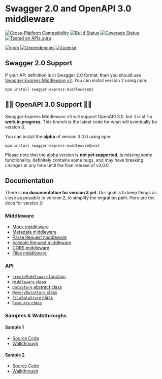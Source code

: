 Swagger 2.0 and OpenAPI 3.0 middleware
=========================================

[![Cross-Platform Compatibility](https://apidevtools.org/img/os-badges.svg)](https://travis-ci.com/APIDevTools/swagger-express-middleware)
[![Build Status](https://api.travis-ci.com/APIDevTools/swagger-express-middleware.svg?branch=v3)](https://travis-ci.com/APIDevTools/swagger-express-middleware)
[![Coverage Status](https://coveralls.io/repos/github/APIDevTools/swagger-express-middleware/badge.svg?branch=v3)](https://coveralls.io/github/APIDevTools/swagger-express-middleware)
[![Tested on APIs.guru](https://api.apis.guru/badges/tested_on.svg)](https://apis.guru/browse-apis/)

[![npm](https://img.shields.io/npm/v/swagger-express-middleware.svg)](https://www.npmjs.com/package/swagger-express-middleware)
[![Dependencies](https://david-dm.org/APIDevTools/swagger-express-middleware.svg)](https://david-dm.org/APIDevTools/swagger-express-middleware)
[![License](https://img.shields.io/npm/l/swagger-express-middleware.svg)](LICENSE)


Swagger 2.0 Support
---------------------------------
If your API definition is in Swagger 2.0 format, then you should use [Swagger Express Middleware v2](https://github.com/APIDevTools/swagger-express-middleware/tree/v2#readme). You can install version 2 using npm:

```
npm install swagger-express-middleware@2
```



👷🚧 OpenAPI 3.0 Support 🚧👷
---------------------------------
Swagger Express Middleware v3 will support OpenAPI 3.0, but it is still a **work in progress**.  This branch is the latest code for what will eventually be version 3.

You can install the **alpha** of version 3.0.0 using npm:

```
npm install swagger-express-middleware@next
```

Please note that the alpha version is **not yet supported**, is missing some functionality, definitely contains some bugs, and may have breaking changes at any time until the final release of v3.0.0.



Documentation
---------------------------------
There is **no documentation for version 3 yet**.  Our goal is to keep things as close as possible to version 2, to simplify the migration path.  Here are the docs for version 2:


### Middleware
* [Mock middleware](https://apidevtools.org/swagger-express-middleware/docs/middleware/mock.html)
* [Metadata middleware](https://apidevtools.org/swagger-express-middleware/docs/middleware/metadata.html)
* [Parse Request middleware](https://apidevtools.org/swagger-express-middleware/docs/middleware/parseRequest.html)
* [Validate Request middleware](https://apidevtools.org/swagger-express-middleware/docs/middleware/validateRequest.html)
* [CORS middleware](https://apidevtools.org/swagger-express-middleware/docs/middleware/CORS.html)
* [Files middleware](https://apidevtools.org/swagger-express-middleware/docs/middleware/files.html)


### API
* [`createMiddleware` function](https://apidevtools.org/swagger-express-middleware/docs/exports/createMiddleware.html)
* [`Middleware` class](https://apidevtools.org/swagger-express-middleware/docs/exports/Middleware.html)
* [`DataStore` abstract class](https://apidevtools.org/swagger-express-middleware/docs/exports/DataStore.html)
* [`MemoryDataStore` class](https://apidevtools.org/swagger-express-middleware/docs/exports/MemoryDataStore.html)
* [`FileDataStore` class](https://apidevtools.org/swagger-express-middleware/docs/exports/FileDataStore.html)
* [`Resource` class](https://apidevtools.org/swagger-express-middleware/docs/exports/Resource.html)

### Samples & Walkthroughs

#### Sample 1
- [Source Code](https://github.com/APIDevTools/swagger-express-middleware/blob/master/samples/sample1.js)
- [Walkthrough](https://apidevtools.org/swagger-express-middleware/docs/walkthroughs/running.html)


#### Sample 2
- [Source Code](https://github.com/APIDevTools/swagger-express-middleware/blob/master/samples/sample2.js)
- [Walkthrough](https://apidevtools.org/swagger-express-middleware/docs/walkthroughs/walkthrough2.html)
